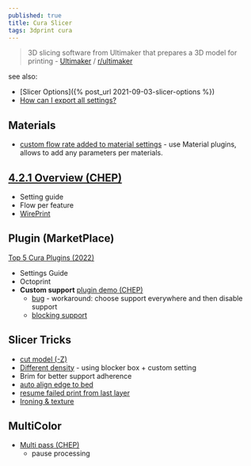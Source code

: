 ```yaml
---
published: true
title: Cura Slicer
tags: 3dprint cura
---
```

> 3D slicing software from Ultimaker that prepares a 3D model for printing - [Ultimaker](https://ultimaker.com/software/ultimaker-cura) / [r/ultimaker](https://www.reddit.com/r/ultimaker/)

see also:
- [Slicer Options]({% post_url 2021-09-03-slicer-options %})
- [How can I export all settings?](https://www.reddit.com/r/ultimaker/comments/7e4qkd/cura_3d_how_can_i_export_all_settings/)

## Materials
- [custom flow rate added to material settings](https://community.ultimaker.com/topic/30420-need-custom-flow-rate-added-to-material-settings/) - use Material plugins, allows to add any parameters per materials.

## [4.2.1 Overview (CHEP)](https://www.youtube.com/watch?v=p1t4oaU2qdk)
- Setting guide
- Flow per feature
- [WirePrint](https://www.youtube.com/watch?v=Ea4V7kb2VsY)

## Plugin (MarketPlace)
[Top 5 Cura Plugins (2022)](https://www.makeuseof.com/top-cura-plugins-to-make-3d-printing-reliable/)
- Settings Guide
- Octoprint
- **Custom support** [plugin demo (CHEP)](https://www.youtube.com/watch?v=N6w2KX-BUUk)
	- [bug](https://community.ultimaker.com/topic/32788-cura-461-not-showing-support-structure-in-preview/#elControls_287735_menu) - workaround: choose support everywhere and then disable support
    - [blocking support](https://support.ultimaker.com/hc/en-us/articles/360012869379-How-to-block-support-generation-in-Ultimaker-Cura)

## Slicer Tricks
- [cut model (-Z)](https://www.youtube.com/watch?v=su_m5zV9rvA)
- [Different density](https://3dsolved.com/different-infill-same-print/) - using blocker box + custom setting
- Brim for better support adherence
- [auto align edge to bed](https://www.youtube.com/watch?v=ca2jD0zCUN4)
- [resume failed print from last layer](https://community.ultimaker.com/topic/6219-2-ways-to-resume-print-from-last-layer/)
- [Ironing & texture](https://www.youtube.com/watch?v=gh5wC4Ti95s)

## MultiColor
- [Multi pass (CHEP)](https://www.youtube.com/watch?v=1nBnVtOEAiY)
	- pause processing
